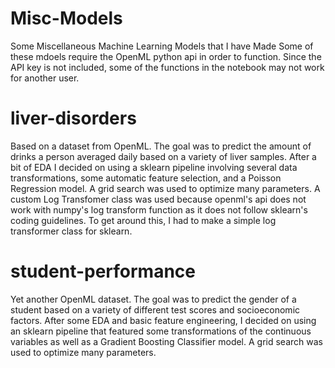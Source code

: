 # Misc-Models
Some Miscellaneous Machine Learning Models that I have Made
Some of these mdoels require the OpenML python api in order to function. Since the API key is not included, some of the functions in the notebook may not work for another user.


# liver-disorders
Based on a dataset from OpenML. The goal was to predict the amount of drinks a person averaged daily based on a variety of liver samples. After a bit of EDA I decided on using a sklearn pipeline involving several data transformations, some automatic feature selection, and a Poisson Regression model. A grid search was used to optimize many parameters. A custom Log Transfomer class was used because openml's api does not work with numpy's log transform function as it does not follow sklearn's coding guidelines. To get around this, I had to make a simple log transformer class for sklearn.

# student-performance
Yet another OpenML dataset. The goal was to predict the gender of a student based on a variety of different test scores and socioeconomic factors. After some EDA and basic feature engineering, I decided on using an sklearn pipeline that featured some transformations of the continuous variables as well as a Gradient Boosting Classifier model. A grid search was used to optimize many parameters.
